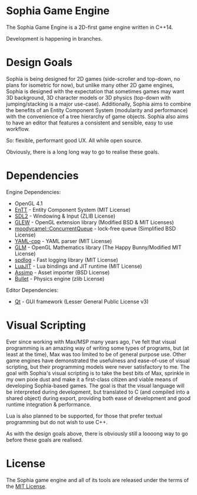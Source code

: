 
# Sophia Game Engine

The Sophia Game Engine is a 2D-first game engine written in C++14.

Development is happening in branches.

# Design Goals

Sophia is being designed for 2D games (side-scroller and top-down, no plans for isometric for now), but unlike many other 2D game engines, Sophia is designed with the expectation that sometimes games may want 3D background, 3D character models or 3D physics (top-down with jumping/stacking is a major use-case).
Additionally, Sophia aims to combine the benefits of an Entity Component System (modularity and performance) with the convenience of a tree hierarchy of game objects. Sophia also aims to have an editor that features a consistent and sensible, easy to use workflow.

So: flexible, performant good UX. All while open source.

Obviously, there is a long long way to go to realise these goals.

# Dependencies

Engine Dependencies:

* OpenGL 4.1
* [EnTT](https://github.com/skypjack/entt) - Entity Component System (MIT License)
* [SDL2](http://libsdl.org/) - Windowing & Input (ZLIB License)
* [GLEW](http://glew.sourceforge.net/) - OpenGL extension library (Modified BSD & MIT Licenses)
* [moodycamel::ConcurrentQueue](https://github.com/cameron314/concurrentqueue) - lock-free queue (Simplified BSD License)
* [YAML-cpp](https://github.com/jbeder/yaml-cpp) - YAML parser (MIT License)
* [GLM](https://glm.g-truc.net/0.9.8/index.html) - OpenGL Mathematics library (The Happy Bunny/Modified MIT License)
* [spdlog](https://github.com/gabime/spdlog) - Fast logging library (MIT License)
* [LuaJIT](http://luajit.org/luajit.html) - Lua bindings and JIT runtime (MIT License)
* [Assimp](http://assimp.org/) - Asset importer (BSD License)
* [Bullet](https://github.com/bulletphysics/bullet3) - Physics engine (zlib License)

Editor Dependencies:

* [Qt](https://www.qt.io/developers/) - GUI framework (Lesser General Public License v3)

# Visual Scripting

Ever since working with Max/MSP many years ago, I've felt that visual programming is an amazing way of writing some types of programs, but (at least at the time), Max was too limited to be of general purpose use. Other game engines have demonstrated the usefulness and ease-of-use of visual scripting, but their programming models were never satisfactory to me. The goal with Sophia's visual scripting is to take the best bits of Max, sprinkle in my own pixie dust and make it a first-class citizen and viable means of developing Sophia-based games.
The goal is that the visual language will be interpreted during development, but translated to C (and compiled into a shared object) during export, providing both ease of development and good runtime integration & performance.

Lua is also planned to be supported, for those that prefer textual programming but do not wish to use C++.

As with the design goals above, there is obviously still a loooong way to go before these goals are realised.

# License

The Sophia game engine and all of its tools are released under the terms of the [MIT License](https://github.com/danielytics/sophia/blob/master/LICENSE).

